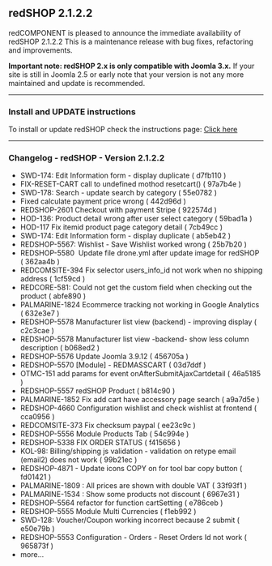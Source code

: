 ## redSHOP 2.1.2.2
redCOMPONENT is pleased to announce the immediate availability of redSHOP 2.1.2.2 This is a maintenance release with bug fixes, refactoring and improvements.

<b>Important note: redSHOP 2.x is only compatible with Joomla 3.x.</b> If your site is still in Joomla 2.5 or early note that your version is not any more maintained and update is recommended.

<hr>

### Install and UPDATE instructions
<!-- We need change the url -->
To install or update redSHOP check the instructions page: <a href="https://docs.redcomponent.com/article/125-updating-redshop">Click here</a>

<hr>

### Changelog - redSHOP - Version 2.1.2.2

<ul>
<li>SWD-174: Edit Information form - display duplicate ( d7fb110 ) 
<li>FIX-RESET-CART call to undefined mothod resetcart() ( 97a7b4e ) 
<li>SWD-178: Search - update search by category ( 55e0782 ) 
<li>Fixed calculate payment price wrong ( 442d96d ) 
<li>REDSHOP-2601 Checkout with payment Stripe ( 922574d ) 
<li>HOD-136: Product detail wrong after user select category ( 59bad1a ) 
<li>HOD-117 Fix itemid product page category detail ( 7cb49cc ) 
<li>SWD-174: Edit Information form - display duplicate ( ab5eb42 ) 
<li>REDSHOP-5567: Wishlist - Save Wishlist worked wrong ( 25b7b20 ) 
<li>REDSHOP-5580&nbsp; Update file drone.yml after update image for redSHOP ( 362aa4b ) 
<li>REDCOMSITE-394 Fix selector users_info_id not work when no shipping address ( 1cf59cd ) 
<li>REDCORE-581: Could not get the custom field when checking out the product ( abfe890 ) 
<li>PALMARINE-1824 Ecommerce tracking not working in Google Analytics ( 632e3e7 ) 
<li>REDSHOP-5578 Manufacturer list view (backend) - improving display ( c2c3cae ) 
<li>REDSHOP-5578 Manufacturer list view -backend- show less column&nbsp; description ( b068ed2 ) 
<li>REDSHOP-5576 Update Joomla 3.9.12 ( 456705a ) 
<li>REDSHOP-5570 [Module] - REDMASSCART ( 03d7ddf ) 
<li>OTMC-151 add params for event onAfterSubmitAjaxCartdetail ( 46a5185 ) 
<li>REDSHOP-5557 redSHOP Product ( b814c90 ) 
<li>PALMARINE-1852 Fix add cart have accessory page search ( a9a7d5e ) 
<li>REDSHOP-4660 Configuration wishlist and check wishlist at frontend ( cca0956 ) 
<li>REDCOMSITE-373 Fix checksum paypal ( ee23c9c ) 
<li>REDSHOP-5556 Module Products Tab ( 54c994e ) 
<li>REDSHOP-5338 FIX ORDER STATUS ( f415656 ) 
<li>KOL-98: Billing/shipping js validation - validation on retype email (email2) does not work ( 99b21ec ) 
<li>REDSHOP-4871 - Update icons COPY on for tool bar copy button ( fd01421 ) 
<li>PALMARINE-1809 : All prices are shown with double VAT ( 33f93f1 ) 
<li>PALMARINE-1534 : Show some products not discount ( 6967e31 ) 
<li>REDSHOP-5564 refactor for function cartSetting ( e786ceb ) 
<li>REDSHOP-5555 Module Multi Currencies ( f1eb992 ) 
<li>SWD-128: Voucher/Coupon working incorrect because 2 submit ( e50e79b ) 
<li>REDSHOP-5553 Configuration - Orders - Reset Orders Id not work ( 965873f ) 
<li>more...
</ul>